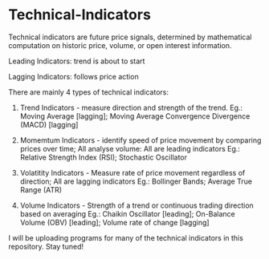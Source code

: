 # Technical-Indicators

Technical indicators are future price signals, determined by mathematical computation on historic price, volume, or open interest information.

Leading Indicators: trend is about to start

Lagging Indicators: follows price action

There are mainly 4 types of technical indicators:
1. Trend Indicators - measure direction and strength of the trend.
   Eg.: Moving Average [lagging]; Moving Average Convergence Divergence (MACD) [lagging]
   
2. Momemtum Indicators - identify speed of price movement by comparing prices over time; All analyse volume: All are leading indicators
   Eg.: Relative Strength Index (RSI); Stochastic Oscillator
   
3. Volatitity Indicators - Measure rate of price movement regardless of direction; All are lagging indicators
   Eg.: Bollinger Bands; Average True Range (ATR)
   
4. Volume Indicators - Strength of a trend or continuous trading direction based on averaging
   Eg.: Chaikin Oscillator [leading]; On-Balance Volume (OBV) [leading]; Volume rate of change [lagging]
   
I will be uploading programs for many of the technical indicators in this repository. Stay tuned!

